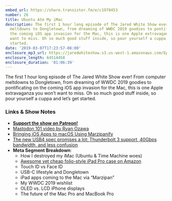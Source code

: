```yaml
---
embed_url: https://share.transistor.fm/e/c1978453
number: 26
title: Ubuntu Ate My iMac
description: The first 1 hour long episode of The Jared White Show ever! From computer
  meltdowns to Dongletown, from dreaming of WWDC 2019 goodies to pontificating on
  the coming iOS app invasion for the Mac, this is one Apple extravaganza you won’t
  want to miss. Oh so much good stuff inside, so pour yourself a cuppa and let’s get
  started.
date: '2019-03-07T17:23:57-08:00'
enclosure_mp3_url: https://jaredwhiteshow.s3.us-west-1.amazonaws.com/Episode%2026%20-%20Ubuntu%20Ate%20My%20iMac.mp3
enclosure_length: 64514458
enclosure_duration: '01:06:39'
---
```


The first 1 hour long episode of The Jared White Show ever! From computer meltdowns to Dongletown, from dreaming of WWDC 2019 goodies to pontificating on the coming iOS app invasion for the Mac, this is one Apple extravaganza you won’t want to miss. Oh so much good stuff inside, so pour yourself a cuppa and let’s get started.

### Links & Show Notes

* <a href="https://www.patreon.com/essentiallifejared" rel="payment"><strong>Support the show on Patreon!</strong></a>
* [Mastodon 101 video by Ryan Ozawa](https://youtu.be/y9L1pAlW96M)
* [Bringing iOS Apps to macOS Using Marzipanify](https://www.highcaffeinecontent.com/blog/20190301-Bringing-iOS-Apps-to-macOS-Using-Marzipanify)
* [The new USB4 spec promises a lot: Thunderbolt 3 support, 40Gbps bandwidth, and less confusion](https://www.pcworld.com/article/3347403/the-new-usb4-spec-promises-a-lot-thunderbolt-3-support-40gbps-bandwidth-and-less-confusion.html)
* **Meta Segment Breakdown**:
	* How I destroyed my iMac (Ubuntu & Time Machine woes)
	* [Awesome yet cheap folio-style iPad Pro case on Amazon](https://www.amazon.com/dp/B07K8FL3FJ?ref=ppx_pop_mob_ap_share)
	* Touch ID vs Face ID
	* USB-C lifestyle and Dongletown
	* iPad apps coming to the Mac via “Marzipan”
	* My WWDC 2019 wishlist
	* OLED vs. LCD iPhone displays
	* The future of the Mac Pro and MacBook Pro